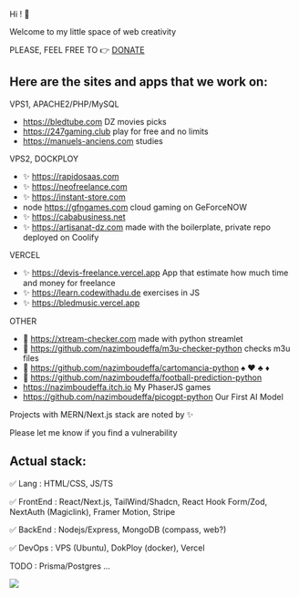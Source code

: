 Hi ! 👋

Welcome to my little space of web creativity

PLEASE, FEEL FREE TO :point_right: [DONATE](https://github.com/nazimboudeffa/nazimboudeffa/blob/main/README-more.md)

Here are the sites and apps that we work on:
--
VPS1, APACHE2/PHP/MySQL

- https://bledtube.com DZ movies picks
- https://247gaming.club play for free and no limits
- https://manuels-anciens.com studies
  
VPS2, DOCKPLOY

- :sparkles: https://rapidosaas.com
- :sparkles: https://neofreelance.com
- :sparkles: https://instant-store.com
- node https://gfngames.com cloud gaming on GeForceNOW
- :sparkles: https://cababusiness.net
- :sparkles: https://artisanat-dz.com made with the boilerplate, private repo deployed on Coolify

VERCEL

- :sparkles: https://devis-freelance.vercel.app App that estimate how much time and money for freelance
- :sparkles: https://learn.codewithadu.de exercises in JS
- :sparkles: https://bledmusic.vercel.app

OTHER

- 🐍 https://xtream-checker.com made with python streamlet
- 🐍 https://github.com/nazimboudeffa/m3u-checker-python checks m3u files
- 🐍 https://github.com/nazimboudeffa/cartomancia-python ♠️ ♥️ ♣️ ♦️
- 🐍 https://github.com/nazimboudeffa/football-prediction-python
- https://nazimboudeffa.itch.io My PhaserJS games
- https://github.com/nazimboudeffa/picogpt-python Our First AI Model

Projects with MERN/Next.js stack are noted by :sparkles:

Please let me know if you find a vulnerability

Actual stack:
---

:white_check_mark: Lang : HTML/CSS, JS/TS

:white_check_mark: FrontEnd : React/Next.js, TailWind/Shadcn, React Hook Form/Zod, NextAuth (Magiclink), Framer Motion, Stripe

:white_check_mark: BackEnd : Nodejs/Express, MongoDB (compass, web?)

:white_check_mark: DevOps : VPS (Ubuntu), DokPloy (docker), Vercel

TODO : Prisma/Postgres ...

![](https://komarev.com/ghpvc/?username=nazimboudeffa&color=blue)
